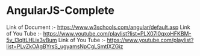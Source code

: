 # AngularJS-Complete

Link of Document :- https://www.w3schools.com/angular/default.asp
Link of You Tube :- https://www.youtube.com/playlist?list=PLX07l0qxoHFKBM-5v_l3qltLHLix3vBum
Link of You Tube :- https://www.youtube.com/playlist?list=PLvZkOAgBYrsS_ugyamsNpCgLSmtIXZGiz
